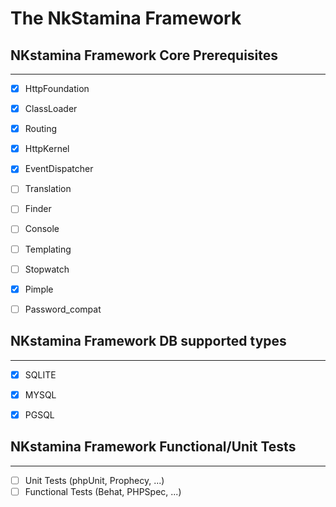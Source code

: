 The NkStamina Framework
=======================

## NKstamina Framework Core Prerequisites
-----------------------------------------
- [x] HttpFoundation
- [x] ClassLoader
- [x] Routing
- [x] HttpKernel
- [x] EventDispatcher
- [ ] Translation
- [ ] Finder
- [ ] Console
- [ ] Templating
- [ ] Stopwatch
- [x] Pimple
- [ ] Password_compat


## NKstamina Framework DB supported types
--------------------------------------
- [x] SQLITE
- [x] MYSQL
- [x] PGSQL


## NKstamina Framework Functional/Unit Tests
--------------------------------------
- [ ] Unit Tests (phpUnit, Prophecy, ...)
- [ ] Functional Tests (Behat, PHPSpec, ...)
